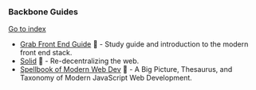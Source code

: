 ### Backbone Guides
[Go to index](https://github.com/cdleon/awesome-front-end#index)
* [Grab Front End Guide](https://github.com/grab/front-end-guide) :gift_heart: - Study guide and introduction to the modern front end stack.
* [Solid](https://github.com/solid/solid) :gift_heart: - Re-decentralizing the web.
* [Spellbook of Modern Web Dev](https://github.com/dexteryy/spellbook-of-modern-webdev) :gift_heart: -  A Big Picture, Thesaurus, and Taxonomy of Modern JavaScript Web Development.